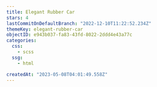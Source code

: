 ```yaml
---
title: Elegant Rubber Car
stars: 4
lastCommitOnDefaultBranch: "2022-12-10T11:22:52.234Z"
themeKey: elegant-rubber-car
objectID: e943b037-fa83-43fd-8022-2ddd4e43a77c
categories:
  css:
    - scss
  ssg:
    - html

createdAt: "2023-05-08T04:01:49.558Z"
---
```

